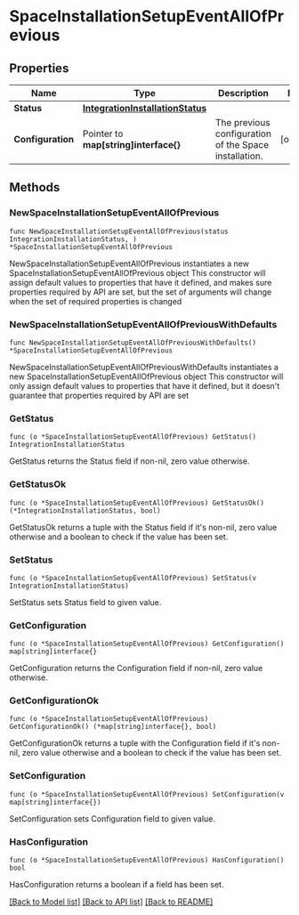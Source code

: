 # SpaceInstallationSetupEventAllOfPrevious

## Properties

Name | Type | Description | Notes
------------ | ------------- | ------------- | -------------
**Status** | [**IntegrationInstallationStatus**](IntegrationInstallationStatus.md) |  | 
**Configuration** | Pointer to **map[string]interface{}** | The previous configuration of the Space installation. | [optional] 

## Methods

### NewSpaceInstallationSetupEventAllOfPrevious

`func NewSpaceInstallationSetupEventAllOfPrevious(status IntegrationInstallationStatus, ) *SpaceInstallationSetupEventAllOfPrevious`

NewSpaceInstallationSetupEventAllOfPrevious instantiates a new SpaceInstallationSetupEventAllOfPrevious object
This constructor will assign default values to properties that have it defined,
and makes sure properties required by API are set, but the set of arguments
will change when the set of required properties is changed

### NewSpaceInstallationSetupEventAllOfPreviousWithDefaults

`func NewSpaceInstallationSetupEventAllOfPreviousWithDefaults() *SpaceInstallationSetupEventAllOfPrevious`

NewSpaceInstallationSetupEventAllOfPreviousWithDefaults instantiates a new SpaceInstallationSetupEventAllOfPrevious object
This constructor will only assign default values to properties that have it defined,
but it doesn't guarantee that properties required by API are set

### GetStatus

`func (o *SpaceInstallationSetupEventAllOfPrevious) GetStatus() IntegrationInstallationStatus`

GetStatus returns the Status field if non-nil, zero value otherwise.

### GetStatusOk

`func (o *SpaceInstallationSetupEventAllOfPrevious) GetStatusOk() (*IntegrationInstallationStatus, bool)`

GetStatusOk returns a tuple with the Status field if it's non-nil, zero value otherwise
and a boolean to check if the value has been set.

### SetStatus

`func (o *SpaceInstallationSetupEventAllOfPrevious) SetStatus(v IntegrationInstallationStatus)`

SetStatus sets Status field to given value.


### GetConfiguration

`func (o *SpaceInstallationSetupEventAllOfPrevious) GetConfiguration() map[string]interface{}`

GetConfiguration returns the Configuration field if non-nil, zero value otherwise.

### GetConfigurationOk

`func (o *SpaceInstallationSetupEventAllOfPrevious) GetConfigurationOk() (*map[string]interface{}, bool)`

GetConfigurationOk returns a tuple with the Configuration field if it's non-nil, zero value otherwise
and a boolean to check if the value has been set.

### SetConfiguration

`func (o *SpaceInstallationSetupEventAllOfPrevious) SetConfiguration(v map[string]interface{})`

SetConfiguration sets Configuration field to given value.

### HasConfiguration

`func (o *SpaceInstallationSetupEventAllOfPrevious) HasConfiguration() bool`

HasConfiguration returns a boolean if a field has been set.


[[Back to Model list]](../README.md#documentation-for-models) [[Back to API list]](../README.md#documentation-for-api-endpoints) [[Back to README]](../README.md)


